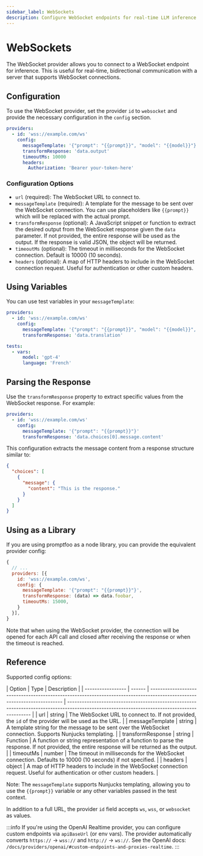 ```yaml
---
sidebar_label: WebSockets
description: Configure WebSocket endpoints for real-time LLM inference with custom message templates, response parsing, and secure authentication for bidirectional API integration
---
```


# WebSockets

The WebSocket provider allows you to connect to a WebSocket endpoint for inference. This is useful for real-time, bidirectional communication with a server that supports WebSocket connections.

## Configuration

To use the WebSocket provider, set the provider `id` to `websocket` and provide the necessary configuration in the `config` section.

```yaml
providers:
  - id: 'wss://example.com/ws'
    config:
      messageTemplate: '{"prompt": "{{prompt}}", "model": "{{model}}"}'
      transformResponse: 'data.output'
      timeoutMs: 10000
      headers:
        Authorization: 'Bearer your-token-here'
```

### Configuration Options

- `url` (required): The WebSocket URL to connect to.
- `messageTemplate` (required): A template for the message to be sent over the WebSocket connection. You can use placeholders like `{{prompt}}` which will be replaced with the actual prompt.
- `transformResponse` (optional): A JavaScript snippet or function to extract the desired output from the WebSocket response given the `data` parameter. If not provided, the entire response will be used as the output. If the response is valid JSON, the object will be returned.
- `timeoutMs` (optional): The timeout in milliseconds for the WebSocket connection. Default is 10000 (10 seconds).
- `headers` (optional): A map of HTTP headers to include in the WebSocket connection request. Useful for authentication or other custom headers.

## Using Variables

You can use test variables in your `messageTemplate`:

```yaml
providers:
  - id: 'wss://example.com/ws'
    config:
      messageTemplate: '{"prompt": "{{prompt}}", "model": "{{model}}", "language": "{{language}}"}'
      transformResponse: 'data.translation'

tests:
  - vars:
      model: 'gpt-4'
      language: 'French'
```

## Parsing the Response

Use the `transformResponse` property to extract specific values from the WebSocket response. For example:

```yaml
providers:
  - id: 'wss://example.com/ws'
    config:
      messageTemplate: '{"prompt": "{{prompt}}"}'
      transformResponse: 'data.choices[0].message.content'
```

This configuration extracts the message content from a response structure similar to:

```json
{
  "choices": [
    {
      "message": {
        "content": "This is the response."
      }
    }
  ]
}
```

## Using as a Library

If you are using promptfoo as a node library, you can provide the equivalent provider config:

```js
{
  // ...
  providers: [{
    id: 'wss://example.com/ws',
    config: {
      messageTemplate: '{"prompt": "{{prompt}}"}',
      transformResponse: (data) => data.foobar,
      timeoutMs: 15000,
    }
  }],
}
```

Note that when using the WebSocket provider, the connection will be opened for each API call and closed after receiving the response or when the timeout is reached.

## Reference

Supported config options:

| Option            | Type   | Description                                                                                                              |
| ----------------- | ------ | ------------------------------------------------------------------------------------------------------------------------ | --------------------------------------------------------------------------------------------------------------------------------------------- |
| url               | string | The WebSocket URL to connect to. If not provided, the `id` of the provider will be used as the URL.                      |
| messageTemplate   | string | A template string for the message to be sent over the WebSocket connection. Supports Nunjucks templating.                |
| transformResponse | string | Function                                                                                                                 | A function or string representation of a function to parse the response. If not provided, the entire response will be returned as the output. |
| timeoutMs         | number | The timeout in milliseconds for the WebSocket connection. Defaults to 10000 (10 seconds) if not specified.               |
| headers           | object | A map of HTTP headers to include in the WebSocket connection request. Useful for authentication or other custom headers. |

Note: The `messageTemplate` supports Nunjucks templating, allowing you to use the `{{prompt}}` variable or any other variables passed in the test context.

In addition to a full URL, the provider `id` field accepts `ws`, `wss`, or `websocket` as values.

:::info
If you're using the OpenAI Realtime provider, you can configure custom endpoints via `apiBaseUrl` (or env vars). The provider automatically converts `https://` → `wss://` and `http://` → `ws://`. See the OpenAI docs: `/docs/providers/openai/#custom-endpoints-and-proxies-realtime`.
:::
